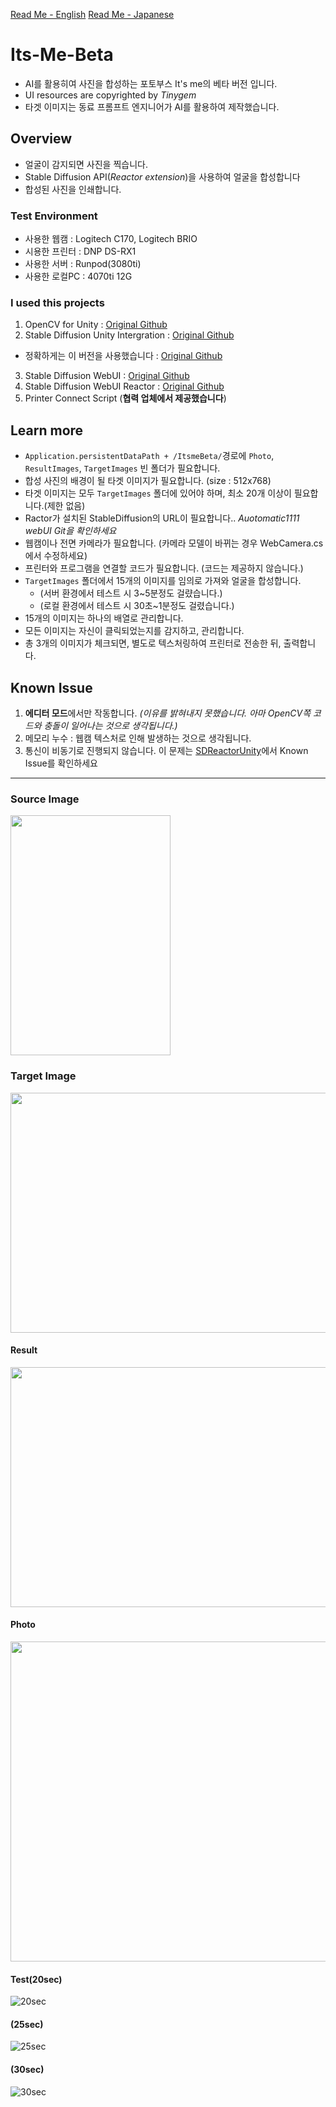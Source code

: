 [Read Me - English](https://github.com/WooChan-Noh/Its-Me-Beta/blob/main/ReadMeEng.md)
[Read Me - Japanese](https://github.com/WooChan-Noh/Its-Me-Beta/blob/main/ReadMeJp.md)

# Its-Me-Beta
+ AI를 활용히여 사진을 합성하는 포토부스 It's me의 베타 버전 입니다. 
+ UI resources are copyrighted by _Tinygem_
+ 타겟 이미지는 동료 프롬프트 엔지니어가 AI를 활용하여 제작했습니다.
  
## Overview
+ 얼굴이 감지되면 사진을 찍습니다.
+ Stable Diffusion API(_Reactor extension_)을 사용하여 얼굴을 합성합니다
+ 합성된 사진을 인쇄합니다.
### Test Environment
+ 사용한 웹캠 : Logitech C170, Logitech BRIO
+ 시용한 프린터 : DNP DS-RX1
+ 사용한 서버 : Runpod(3080ti)
+ 사용한 로컬PC : 4070ti 12G

### I used this projects
1. OpenCV for Unity : [Original Github](https://github.com/EnoxSoftware/OpenCVForUnity)
2. Stable Diffusion Unity Intergration : [Original Github](https://github.com/dobrado76/Stable-Diffusion-Unity-Integration)
+ 정확하게는 이 버전을 사용했습니다 : [Original Github](https://github.com/WooChan-Noh/SDReactorUnity)
3. Stable Diffusion WebUI : [Original Github](https://github.com/AUTOMATIC1111/stable-diffusion-webui)
4. Stable Diffusion WebUI Reactor : [Original Github](https://github.com/Gourieff/sd-webui-reactor)
5. Printer Connect Script (**협력 업체에서 제공했습니다**)
  
## Learn more
+ `Application.persistentDataPath + /ItsmeBeta/`경로에 `Photo`, `ResultImages`, `TargetImages` 빈 폴더가 필요합니다. 
+ 합성 사진의 배경이 될 타겟 이미지가 필요합니다. (size : 512x768) 
+ 타겟 이미지는 모두 `TargetImages` 폴더에 있어야 하며, 최소 20개 이상이 필요합니다.(제한 없음)
+ Ractor가 설치된 StableDiffusion의 URL이 필요합니다.. _Auotomatic1111 webUI Git을 확인하세요_
+ 웹캠이나 전면 카메라가 필요합니다. (카메라 모델이 바뀌는 경우 WebCamera.cs에서 수정하세요)
+ 프린터와 프로그램을 연결할 코드가 필요합니다. (코드는 제공하지 않습니다.)
+  `TargetImages` 폴더에서 15개의 이미지를 임의로 가져와 얼굴을 합성합니다.
   + (서버 환경에서 테스트 시 3~5분정도 걸럈습니다.)
   + (로컬 환경에서 테스트 시 30초~1분정도 걸렸습니다.)
+ 15개의 이미지는 하나의 배열로 관리합니다.
+ 모든 이미지는 자신이 클릭되었는지를 감지하고, 관리합니다.
+ 총 3개의 이미지가 체크되면, 별도로 텍스처링하여 프린터로 전송한 뒤, 출력합니다.    


## Known Issue
1. **에디터 모드**에서만 작동합니다. _(이유를 밝혀내지 못했습니다. 아마 OpenCV쪽 코드와 충돌이 일어나는 것으로 생각됩니다.)_
2. 메모리 누수 : 웹캠 텍스처로 인해 발생하는 것으로 생각됩니다.
3. 통신이 비동기로 진행되지 않습니다. 이 문제는 [SDReactorUnity](https://github.com/WooChan-Noh/SDReactorUnity)에서 Known Issue를 확인하세요
***
### Source Image
<img src="https://github.com/WooChan-Noh/Its-Me-Beta/assets/103042258/d8acef24-995d-4bd3-9a75-509b7a99c903" width="256" height="384"/></br>        
### Target Image    
<img src="https://github.com/WooChan-Noh/Its-Me-Beta/assets/103042258/98b9e230-57f5-4b09-9b9e-83c6d8927888" width="768" height="384"/></br>      
#### Result
<img src="https://github.com/WooChan-Noh/Its-Me-Beta/assets/103042258/52b7467e-6b2f-4a66-b85b-6044f9a463f0" width="768" height="384"/></br>
#### Photo
<img src="https://github.com/WooChan-Noh/Its-Me-Beta/assets/103042258/5f27604b-7db7-4551-a6e8-957d68113ab5" width="640" height="512"/></br>
#### Test(20sec)
![20sec](https://github.com/WooChan-Noh/Its-Me-Beta/assets/103042258/e6214071-c539-4f0e-8f42-710ecb989a14)
#### (25sec)
![25sec](https://github.com/WooChan-Noh/Its-Me-Beta/assets/103042258/118ef37c-833c-4203-95c2-2042a3ba8e8c)
#### (30sec)
![30sec](https://github.com/WooChan-Noh/Its-Me-Beta/assets/103042258/ffafc062-e5f9-45b8-ae36-f64c0f7b336c)


